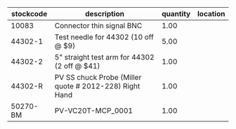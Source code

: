 |stockcode|description|quantity|location|
|---------|-----------|--------|--------|
|10083|Connector thin signal BNC|1.00||
|44302-1|Test needle for 44302 (10 off @ $9)|5.00||
|44302-2|5" straight test arm for 44302 (2 off @ $41)|1.00||
|44302-R|PV SS chuck Probe (Miller quote # 2012-228) Right Hand|1.00||
|50270-BM|PV-VC20T-MCP_0001|1.00||
